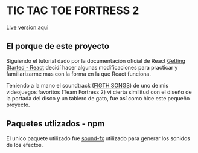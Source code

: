 # TIC TAC TOE FORTRESS 2

[Live version aqui](https://tic-tac-toe-fortress.haydebarbosa.com)

## El porque de este proyecto
Siguiendo el tutorial dado por la documentación oficial de React [Getting Started - React](https://reactjs.org/docs/getting-started.html) decidí hacer algunas modificaciones para practicar y familiarizarme mas con la forma en la que React funciona.

Teniendo a la mano el soundtrack ([FIGTH SONGS](https://valvestudioorchestra.bandcamp.com/album/fight-songs-the-music-of-team-fortress-2)) de uno de mis videojuegos favoritos (Team Fortress 2) vi cierta similitud con el diseño de la portada del disco y un tablero de gato, fue así como hice este pequeño proyecto.


## Paquetes utlizados - npm
El unico paquete utilizado fue [sound-fx](https://www.npmjs.com/package/sound-fx) utilizado para generar los sonidos de los efectos.
